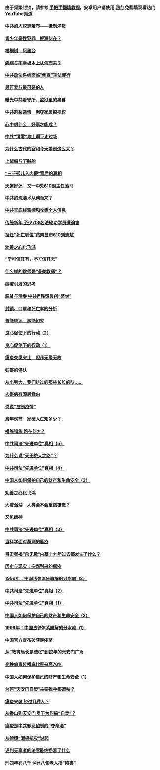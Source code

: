 #### 由于频繁封锁，请参考 [手把手翻墙教程](https://github.com/gfw-breaker/guides/wiki/)，安卓用户请使用 [网门](https://github.com/gfw-breaker/nogfw/blob/master/dl.md?t=03290400) 免翻墙观看热门YouTube频道 

#### [中共的人权遮羞布——抵制洋货](../pages/19/422656.md?t=03290400) 

#### [青少年恶性犯罪　根源何在？](../pages/19/422449.md?t=03290400) 

#### [梧桐树　凤凰台](../pages/19/422442.md?t=03290400) 

#### [疾病与不幸根本上从何而来？](../pages/19/422438.md?t=03290400) 

#### [中共政法系统面临“倒查”违法罪行](../pages/19/422497.md?t=03290400) 

#### [最可爱与最可恶的人](../pages/19/422448.md?t=03290400) 

#### [曝光中共看守所、监狱里的黑幕](../pages/19/422390.md?t=03290400) 

#### [中共割裂亲情　剥夺家属探视权](../pages/19/422364.md?t=03290400) 

#### [心中想什么　好事才能成？](../pages/19/422318.md?t=03290400) 

#### [中共“清零”欺上瞒下走过场](../pages/19/422306.md?t=03290400) 

#### [为什么古代的官和今天差别这么大？](../pages/19/422228.md?t=03290400) 

#### [上贼船与下贼船](../pages/19/422276.md?t=03290400) 

#### [“三千孤儿入内蒙”背后的真相](../pages/19/422229.md?t=03290400) 

#### [天道好还　又一中央610副主任落马](../pages/19/422155.md?t=03290400) 

#### [中共的洗脑术从何而来？](../pages/19/422154.md?t=03290400) 

#### [中共无底线监控和收集个人信息](../pages/19/422039.md?t=03290400) 

#### [传统新年 至少708名法轮功学员遭迫害](../pages/19/421946.md?t=03290400) 

#### [担任“死亡职位”的南昌市610刘志斌](../pages/19/421957.md?t=03290400) 

#### [劝善之心化飞鸿](../pages/19/421164.md?t=03290400) 

#### [“宁可信其有，不可信其无”](../pages/19/421691.md?t=03290400) 

#### [什么样的教师是“最美教师”？](../pages/19/421755.md?t=03290400) 

#### [瘟疫引发的思考](../pages/19/421594.md?t=03290400) 

#### [脱贫与清零 中共再靠谎言创“盛世”](../pages/19/421590.md?t=03290400) 

#### [封锁、口罩和死亡率的分析](../pages/19/421495.md?t=03290400) 

#### [善能转运　恶能招灾](../pages/19/421334.md?t=03290400) 

#### [良心促使下的行动（2）](../pages/19/421361.md?t=03290400) 

#### [良心促使下的行动（1）](../pages/19/421302.md?t=03290400) 

#### [瘟疫突发突止　但非无缘无故](../pages/19/421281.md?t=03290400) 

#### [狂妄的供认](../pages/19/421199.md?t=03290400) 

#### [从小到大，我们排过的那些长长的队……](../pages/19/421243.md?t=03290400) 

#### [人得病有深层缘由](../pages/19/420864.md?t=03290400) 

#### [说说“控制疫情”](../pages/19/420831.md?t=03290400) 

#### [离年傍节　家破人亡知多少？](../pages/19/420563.md?t=03290400) 

#### [措施错施  路在何方？](../pages/19/420076.md?t=03290400) 

#### [中共司法“先进单位”真相（5）](../pages/19/419453.md?t=03290400) 

#### [为什么说“天无绝人之路”？](../pages/19/419618.md?t=03290400) 

#### [中共司法“先进单位”真相（4）](../pages/19/419452.md?t=03290400) 

#### [中国人如何保护自己的财产和生命安全（3）](../pages/19/419405.md?t=03290400) 

#### [劝善之心化飞鸿](../pages/19/418758.md?t=03290400) 

#### [大疫汹汹　人类会不会重蹈覆辙？](../pages/19/419691.md?t=03290400) 

#### [又见瘟神](../pages/19/419225.md?t=03290400) 

#### [中共司法“先进单位”真相（3）](../pages/19/419451.md?t=03290400) 

#### [当科学面对莫测的瘟疫](../pages/19/419625.md?t=03290400) 

#### [目击者揭“杀无赦”内幕十九年过去都发生了什么？](../pages/19/419617.md?t=03290400) 

#### [历史与现实：突然到来的瘟疫](../pages/19/419619.md?t=03290400) 

#### [1999年：中国法律体系崩解的分水岭（2）](../pages/19/419455.md?t=03290400) 

#### [中共司法“先进单位”真相（2）](../pages/19/419450.md?t=03290400) 

#### [中共司法“先进单位”真相（1）](../pages/19/419449.md?t=03290400) 

#### [中国人如何保护自己的财产和生命安全（2）](../pages/19/419404.md?t=03290400) 

#### [1999年：中国法律体系崩解的分水岭（1）](../pages/19/419454.md?t=03290400) 

#### [中国官方宣布破获假疫苗](../pages/19/419504.md?t=03290400) 

#### [从“教育局长是流氓”到蛇年的天安门广场](../pages/19/419470.md?t=03290400) 

#### [变种病毒传播率比原来高70％](../pages/19/419456.md?t=03290400) 

#### [中国人如何保护自己的财产和生命安全（1）](../pages/19/419403.md?t=03290400) 

#### [为何“天安门自焚”主要推手都遭殃？](../pages/19/419348.md?t=03290400) 

#### [瘟疫来袭 绕过几种人？](../pages/19/419349.md?t=03290400) 

#### [从香山到天安门 罗干为何搞“自焚”？](../pages/19/419270.md?t=03290400) 

#### [瘟疫是中共罪恶酿制的“夺命酒”](../pages/19/419223.md?t=03290400) 

#### [从徐栩“消极抗灾”说起](../pages/19/419224.md?t=03290400) 

#### [诬判无辜者的法官最终捞着了什么](../pages/19/419268.md?t=03290400) 

#### [刑四年罚八千 泸州八旬老人指“陷害”](../pages/19/419232.md?t=03290400) 

